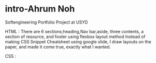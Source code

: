 # intro-Ahrum Noh
Softengineering Portfolio Project at USYD

HTML :
There are 6 sections;heading,Nav bar,aside, three contents, a section of resource, and footer using flexbox layout method
Instead of making CSS Snippet Cheatsheet using google slide, I draw layouts on the paper, and made it come true, exactly what I wanted.


CSS :


